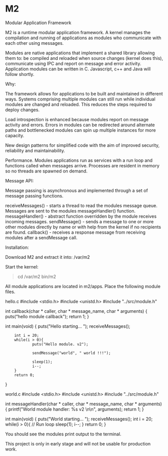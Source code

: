 M2
==

Modular Application Framework


M2 is a runtime modular application framework. A kernel manages the compilation and running of applications as modules who communicate with each other using messages.

Modules are native applications that implement a shared library allowing them to: be compiled and reloaded when source changes (kernel does this), communicate using IPC and report on message and error activity. Application modules can be written in C. Javascript, c++ and Java will follow shortly.

Why:

The framework allows for applications to be built and maintained in different ways.
Systems comprising multiple modules can still run while individual modules are changed and reloaded. This reduces the steps required to deploy changes.

Load introspection is enhanced because modules report on message activity and errors. Errors in modules can be redirected around alternate paths and bottlenecked modules can spin up multiple instances for more capacity.

New design patterns for simplified code with the aim of improved security, reliability and maintainability.

Performance. Modules applications run as services with a run loop and functions called when messages arrive. Processes are resident in memory so no threads are spawned on demand.


Message API:

Message passing is asynchronous and implemented through a set of message passing functions.

receiveMessages() - starts a thread to read the modules message queue. Messages are sent to the modules messageHandler() function.
messageHandler() - abstract function overridden by the module receives incoming messages.
sendMessage() - sends a message to one or more other modules directly by name or with help from the kernel if no recipients are found.
callback() - receives a response message from receiving modules after a sendMessage call.


Installation:

Download M2 and extract it into: /var/m2

Start the kernel:
> cd /var/m2
> bin/m2

All module applications are located in m2/apps. Place the following module files.

hello.c
#include <stdio.h>
#include <unistd.h>
#include "../src/module.h"

int callback(char * caller, char * message_name, char * arguments)
{
        puts(“hello module callback");
        return 1;
}

int main(void)
{
        puts("Hello starting... ");
        receiveMessages();

        int i = 20;
        while(i > 0){
                puts("Hello module. v2");

                sendMessage("world", " world !!!");

                sleep(1);
                i--;
        }
        return 0;
}


world.c
#include <stdio.h>
#include <unistd.h>
#include "../src/module.h"

int messageHandler(char * caller, char * message_name, char * arguments)
{
        printf("World module handler: %s  v2 \n\n", arguments);
        return 1;
}


int main(void)
{
        puts("World starting... ");
        receiveMessages();
        int i = 20;
        while(i > 0){ // Run loop
                sleep(1);
                i--;
        }
        return 0;
}

You should see the modules print output to the terminal.


This project is only in early stage and will not be usable for production work. 
